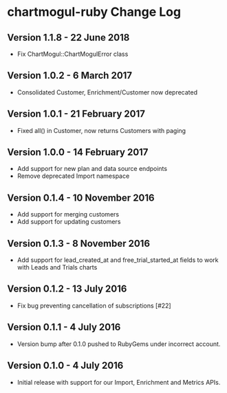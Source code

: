 # chartmogul-ruby Change Log

## Version 1.1.8 - 22 June 2018
- Fix ChartMogul::ChartMogulError class

## Version 1.0.2 - 6 March 2017
- Consolidated Customer, Enrichment/Customer now deprecated

## Version 1.0.1 - 21 February 2017
- Fixed all() in Customer, now returns Customers with paging

## Version 1.0.0 - 14 February 2017
- Add support for new plan and data source endpoints
- Remove deprecated Import namespace

## Version 0.1.4 - 10 November 2016
- Add support for merging customers
- Add support for updating customers

## Version 0.1.3 - 8 November 2016
- Add support for lead_created_at and free_trial_started_at fields to work with Leads and Trials charts

## Version 0.1.2 - 13 July 2016
- Fix bug preventing cancellation of subscriptions [#22]

## Version 0.1.1 - 4 July 2016
- Version bump after 0.1.0 pushed to RubyGems under incorrect account.

## Version 0.1.0 - 4 July 2016
- Initial release with support for our Import, Enrichment and Metrics APIs.
